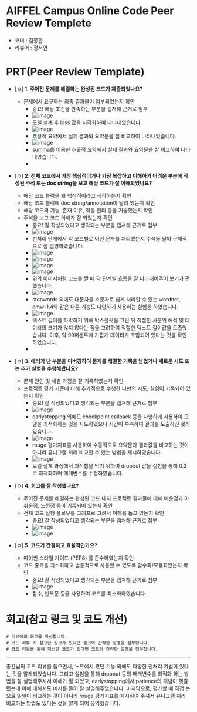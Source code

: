 # AIFFEL Campus Online Code Peer Review Templete
- 코더 : 김종환
- 리뷰어 : 정서연


# PRT(Peer Review Template)
- [ㅇ]  **1. 주어진 문제를 해결하는 완성된 코드가 제출되었나요?**
    - 문제에서 요구하는 최종 결과물이 첨부되었는지 확인
        - 중요! 해당 조건을 만족하는 부분을 캡쳐해 근거로 첨부
        - ![image](https://github.com/user-attachments/assets/94dafb0a-e5e5-43d9-89af-669f1e4ec97a)
        - 모델 설계 후 loss 값을 시각화하여 나타내었습니다.
        - ![image](https://github.com/user-attachments/assets/14e1a7ff-6ca1-4441-b939-6c780d429807)
        - 추상적 요약에서 실제 결과와 요약문을 잘 비교하여 나타내었습니다.
        - ![image](https://github.com/user-attachments/assets/8b15206f-d830-4ed8-9a22-980301fed404)
        - summa를 이용한 추출적 요약에서 실제 결과와 요약문을 잘 비교하여 나타내었습니다.
        - 



    
- [ㅇ]  **2. 전체 코드에서 가장 핵심적이거나 가장 복잡하고 이해하기 어려운 부분에 작성된 
주석 또는 doc string을 보고 해당 코드가 잘 이해되었나요?**
    - 해당 코드 블럭을 왜 핵심적이라고 생각하는지 확인
    - 해당 코드 블럭에 doc string/annotation이 달려 있는지 확인
    - 해당 코드의 기능, 존재 이유, 작동 원리 등을 기술했는지 확인
    - 주석을 보고 코드 이해가 잘 되었는지 확인
        - 중요! 잘 작성되었다고 생각되는 부분을 캡쳐해 근거로 첨부
        - ![image](https://github.com/user-attachments/assets/caed840e-eac7-4950-ac0c-c5bd100c57a0)
        - 전처리 단계에서 각 코드별로 어떤 문자를 처리했는지 주석을 달아 구체적으로 잘 설명하였습니다.
        - ![image](https://github.com/user-attachments/assets/14c9e8f4-28e3-4ebb-a843-39f9a015a85e)
        - ![image](https://github.com/user-attachments/assets/f60a0c24-e909-4b52-b066-a16b279468f3)
        - ![image](https://github.com/user-attachments/assets/e5501315-b471-471a-8258-6cd19d799c07)
        - ![image](https://github.com/user-attachments/assets/baf74276-4f22-4cef-8802-d13711c447b9)
        - 위의 이미지처럼 코드를 짤 때 각 단계별 흐름을 잘 나타내어주어 보기가 편했습니다.
        - ![image](https://github.com/user-attachments/assets/47de28a6-3378-4db6-83a3-04d8f3598284)
        - stopwords 외에도 대문자를 소문자로 쉽게 처리할 수 있는 wordnet, omw-1.4와 같은 다른 기능도 다양하게 사용하는 실험을 하였습니다.
        - ![image](https://github.com/user-attachments/assets/89c4191d-ab2a-424b-ad4c-768be46ddb44)
        - 텍스트 길이를 파악하기 위해 박스플랏을 그린 뒤 적절한 사분위 해석 및 데이터의 크기가 많지 않다는 점을 고려하여 적절한 텍스트 길이값을 도출했습니다. 이후, 약 99퍼센트에 가깝게 데이터가 포함되어 있다는 것을 확인하였습니다.
        - 
        
- [ㅇ]  **3. 에러가 난 부분을 디버깅하여 문제를 해결한 기록을 남겼거나
새로운 시도 또는 추가 실험을 수행해봤나요?**
    - 문제 원인 및 해결 과정을 잘 기록하였는지 확인
    - 프로젝트 평가 기준에 더해 추가적으로 수행한 나만의 시도, 
    실험이 기록되어 있는지 확인
        - 중요! 잘 작성되었다고 생각되는 부분을 캡쳐해 근거로 첨부
        - ![image](https://github.com/user-attachments/assets/b7c554c5-75ed-41f2-8532-edf61a42acb1)
        - earlystopping 외에도 checkpoint callback 등을 다양하게 사용하여 모델을 최적화하는 것을 시도하였으나 시간이 부족하여 결과를 도출하진 못하였습니다.
        - ![image](https://github.com/user-attachments/assets/3f052eab-0046-468c-906a-dac20cf617a4)
        - rouge 평가지표를 사용하여 수동적으로 요약문과 결과값을 비교하는 것이 아니라 유니그램 끼리 비교할 수 있는 방법을 제시하였습니다.
        - ![image](https://github.com/user-attachments/assets/489c9dca-5fbb-49a0-81da-47860146b07f)
        - 모델 설계 과정에서 과적합을 막기 위하여 dropout 값을 실험을 통해 0.2로 최적화하며 매개변수를 수정하였습니다.

        
- [ㅇ]  **4. 회고를 잘 작성했나요?**
    - 주어진 문제를 해결하는 완성된 코드 내지 프로젝트 결과물에 대해
    배운점과 아쉬운점, 느낀점 등이 기록되어 있는지 확인
    - 전체 코드 실행 플로우를 그래프로 그려서 이해를 돕고 있는지 확인
        - 중요! 잘 작성되었다고 생각되는 부분을 캡쳐해 근거로 첨부
        - ![image](https://github.com/user-attachments/assets/2c053bf6-8d5b-451c-83f2-38462abe5f57)
        - ![image](https://github.com/user-attachments/assets/96babe36-cb1c-4c0b-8225-0bcb949eb9a9)


- [ㅇ]  **5. 코드가 간결하고 효율적인가요?**
    - 파이썬 스타일 가이드 (PEP8) 를 준수하였는지 확인
    - 코드 중복을 최소화하고 범용적으로 사용할 수 있도록 함수화/모듈화했는지 확인
        - 중요! 잘 작성되었다고 생각되는 부분을 캡쳐해 근거로 첨부
        - ![image](https://github.com/user-attachments/assets/30c4edac-c4f7-4299-abce-6a891e97b954)
        - 함수, 반복문 등을 사용하여 코드를 최소화하였습니다.



# 회고(참고 링크 및 코드 개선)
```
# 리뷰어의 회고를 작성합니다.
# 코드 리뷰 시 참고한 링크가 있다면 링크와 간략한 설명을 첨부합니다.
# 코드 리뷰를 통해 개선한 코드가 있다면 코드와 간략한 설명을 첨부합니다.
```
--------------------------------------------------------------
종환님의 코드 리뷰를 들으면서, 노드에서 봤던 기능 외에도 다양한 전처리 기법이 있다는 것을 알게되었습니다.
그리고 실험을 통해 dropout 등의 매개변수를 최적화 하는 방법을 잘 설명해주셔서 이해가 잘 되었고,
earlystopping에서 patience의 개념이 헷갈렸는데 이에 대해서도 예시를 들어 잘 설명해주었습니다.
마지막으로, 평가할 때 직접 눈으로 일일이 비교하는 것이 아니라 rouge 평가지표를 제시하여 주셔서
유니그램 끼리 비교하는 방법도 있다는 것을 알게 되어 유익했습니다.


